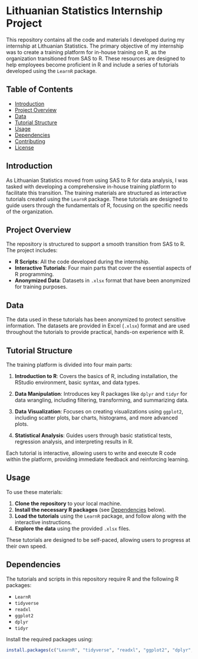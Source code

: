 # Lithuanian Statistics Internship Project

This repository contains all the code and materials I developed during my internship at Lithuanian Statistics. The primary objective of my internship was to create a training platform for in-house training on R, as the organization transitioned from SAS to R. These resources are designed to help employees become proficient in R and include a series of tutorials developed using the `LearnR` package. 

## Table of Contents

- [Introduction](#introduction)
- [Project Overview](#project-overview)
- [Data](#data)
- [Tutorial Structure](#tutorial-structure)
- [Usage](#usage)
- [Dependencies](#dependencies)
- [Contributing](#contributing)
- [License](#license)

## Introduction

As Lithuanian Statistics moved from using SAS to R for data analysis, I was tasked with developing a comprehensive in-house training platform to facilitate this transition. The training materials are structured as interactive tutorials created using the `LearnR` package. These tutorials are designed to guide users through the fundamentals of R, focusing on the specific needs of the organization.

## Project Overview

The repository is structured to support a smooth transition from SAS to R. The project includes:

- **R Scripts**: All the code developed during the internship.
- **Interactive Tutorials**: Four main parts that cover the essential aspects of R programming.
- **Anonymized Data**: Datasets in `.xlsx` format that have been anonymized for training purposes.

## Data

The data used in these tutorials has been anonymized to protect sensitive information. The datasets are provided in Excel (`.xlsx`) format and are used throughout the tutorials to provide practical, hands-on experience with R.

## Tutorial Structure

The training platform is divided into four main parts:

1. **Introduction to R**: Covers the basics of R, including installation, the RStudio environment, basic syntax, and data types.
   
2. **Data Manipulation**: Introduces key R packages like `dplyr` and `tidyr` for data wrangling, including filtering, transforming, and summarizing data.

3. **Data Visualization**: Focuses on creating visualizations using `ggplot2`, including scatter plots, bar charts, histograms, and more advanced plots.

4. **Statistical Analysis**: Guides users through basic statistical tests, regression analysis, and interpreting results in R.

Each tutorial is interactive, allowing users to write and execute R code within the platform, providing immediate feedback and reinforcing learning.

## Usage

To use these materials:

1. **Clone the repository** to your local machine.
2. **Install the necessary R packages** (see [Dependencies](#dependencies) below).
3. **Load the tutorials** using the `LearnR` package, and follow along with the interactive instructions.
4. **Explore the data** using the provided `.xlsx` files.

These tutorials are designed to be self-paced, allowing users to progress at their own speed.

## Dependencies

The tutorials and scripts in this repository require R and the following R packages:

- `LearnR`
- `tidyverse`
- `readxl`
- `ggplot2`
- `dplyr`
- `tidyr`

Install the required packages using:

```r
install.packages(c("LearnR", "tidyverse", "readxl", "ggplot2", "dplyr", "tidyr"))
